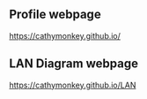 ## Profile webpage
https://cathymonkey.github.io/

## LAN Diagram webpage
https://cathymonkey.github.io/LAN

